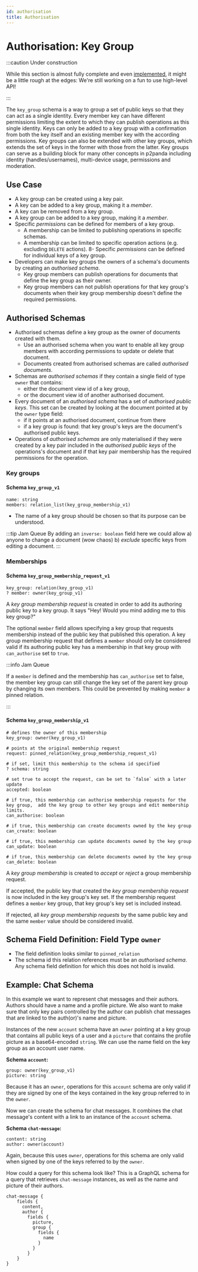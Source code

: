 ```yaml
---
id: authorisation
title: Authorisation
---
```


# Authorisation: Key Group

:::caution Under construction

While this section is almost fully complete and even [implemented][implemented], it might be a little rough at the edges: We're still working on a fun to use high-level API!

:::

The `key_group` schema is a way to group a set of public keys so that they can act as a single identity. Every member key can have different permissions limiting the extent to which they can publish operations as this single identity. Keys can only be added to a key group with a confirmation from both the key itself and an existing member key with the according permissions. Key groups can also be extended with other key groups, which extends the set of keys in the former with those from the latter. Key groups can serve as a building block for many other concepts in p2panda including identity (handles/usernames), multi-device usage, permissions and moderation.

## Use Case

- A key group can be created using a key pair.
- A key can be added to a key group, making it a _member_.
- A key can be removed from a key group.
- A key group can be added to a key group, making it a _member_.
- Specific _permissions_ can be defined for members of a key group.
  - A membership can be limited to publishing operations in specific schemas.
  - A membership can be limited to specific operation actions (e.g. excluding `DELETE` actions).
    8- Specific _permissions_ can be defined for individual keys of a key group.
- Developers can make key groups the owners of a schema's documents by creating an _authorised schema_.
  - Key group members can publish operations for documents that define the key group as their owner.
  - Key group members can not publish operations for that key group's documents when their key group membership doesn't define the required permissions.

## Authorised Schemas

- Authorised schemas define a key group as the owner of documents created with them.
  - Use an authorised schema when you want to enable all key group members with according permissions to update or delete that document.
  - Documents created from authorised schemas are called _authorised documents_.
- Schemas are _authorised schemas_ if they contain a single field of type `owner` that contains:
  - either the document view id of a key group,
  - or the document view id of another authorised document.
- Every document of an _authorised schema_ has a set of _authorised public keys_. This set can be created by looking at the document pointed at by the `owner` type field:
  - if it points at an authorised document, continue from there
  - if a key group is found: that key group's keys are the document's authorised public keys.
- Operations of _authorised schemas_ are only materialised if they were created by a key pair included in the _authorised public keys_ of the operations's document and if that key pair membership has the required permissions for the operation.

### Key groups

#### Schema `key_group_v1`

```
name: string
members: relation_list(key_group_membership_v1)
```

- The name of a key group should be chosen so that its purpose can be understood.

:::tip Jam Queue
By adding an `inverse: boolean` field here we could allow a) anyone to change a document (wow chaos) b) _exclude_ specific keys from editing a document.
:::

### Memberships

#### Schema `key_group_membership_request_v1`

```
key_group: relation(key_group_v1)
? member: owner(key_group_v1)
```

A _key group membership request_ is created in order to add its authoring public key to a key group. It says "Hey! Would you mind adding me to this key group?"

The optional `member` field allows specifying a key group that requests membership instead of the public key that published this operation. A key group membership request that defines a `member` should only be considered valid if its authoring public key has a membership in that key group with `can_authorise` set to `true`.

:::info Jam Queue

If a `member` is defined and the membership has `can_authorise` set to false, the member key group can still change the key set of the parent key group by changing its own members. This could be prevented by making `member` a pinned relation.

:::

#### Schema `key_group_membership_v1`

```
# defines the owner of this membership
key_group: owner(key_group_v1)

# points at the original membership request
request: pinned_relation(key_group_membership_request_v1)

# if set, limit this membership to the schema id specified
? schema: string

# set true to accept the request, can be set to `false` with a later update
accepted: boolean

# if true, this membership can authorise membership requests for the key group,  add the key group to other key groups and edit membership limits.
can_authorise: boolean

# if true, this membership can create documents owned by the key group
can_create: boolean

# if true, this membership can update documents owned by the key group
can_update: boolean

# if true, this membership can delete documents owned by the key group
can_delete: boolean
```

A _key group membership_ is created to _accept_ or _reject_ a group membership request.

If accepted, the public key that created the _key group membership request_ is now included in the key group's key set. If the membership request defines a `member` key group, that key group's key set is included instead.

If rejected, all _key group membership requests_ by the same public key and the same `member` value should be considered invalid.

## Schema Field Definition: Field Type `owner`

- The field definition looks similar to `pinned_relation`
- The schema id this relation references must be an _authorised schema_. Any schema field definition for which this does not hold is invalid.

## Example: Chat Schema

In this example we want to represent chat messages and their authors. Authors should have a name and a profile picture. We also want to make sure that only key pairs controlled by the author can publish chat messages that are linked to the auth(or)'s name and picture.

Instances of the new `account` schema have an `owner` pointing at a key group that contains all public keys of a user and a `picture` that contains the profile picture as a base64-encoded `string`.
We can use the name field on the key group as an account user name.

**Schema `account`:**

```
group: owner(key_group_v1)
picture: string
```

Because it has an `owner`, operations for this `account` schema are only valid if they are signed by one of the keys contained in the key group referred to in the `owner`.

Now we can create the schema for chat messages. It combines the chat message's content with a link to an instance of the `account` schema.

**Schema `chat-message`:**

```
content: string
author: owner(account)
```

Again, because this uses `owner`, operations for this schema are only valid when signed by one of the keys referred to by the `owner`.

How could a query for this schema look like? This is a GraphQL schema for a query that retrieves `chat-message` instances, as well as the name and picture of their authors.

```
chat-message {
    fields {
      content,
      author {
        fields {
          picture,
          group {
            fields {
              name
            }
          }
        }
    }
}
```

[implemented]: https://github.com/p2panda/p2panda/pull/279

